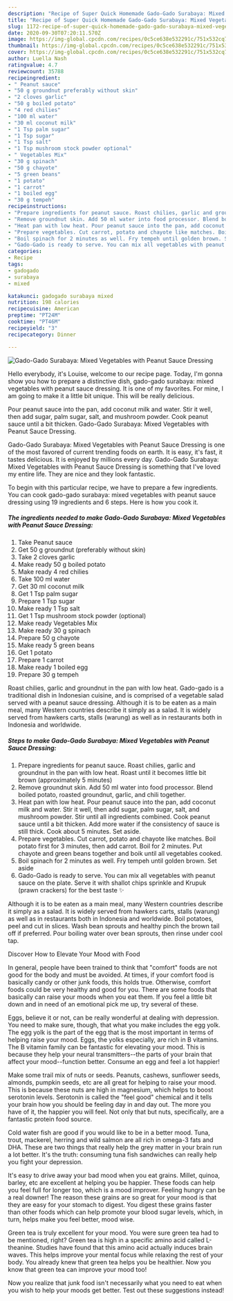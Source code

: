 ```yaml
---
description: "Recipe of Super Quick Homemade Gado-Gado Surabaya: Mixed Vegetables with Peanut Sauce Dressing"
title: "Recipe of Super Quick Homemade Gado-Gado Surabaya: Mixed Vegetables with Peanut Sauce Dressing"
slug: 1172-recipe-of-super-quick-homemade-gado-gado-surabaya-mixed-vegetables-with-peanut-sauce-dressing
date: 2020-09-30T07:20:11.570Z
image: https://img-global.cpcdn.com/recipes/0c5ce638e532291c/751x532cq70/gado-gado-surabaya-mixed-vegetables-with-peanut-sauce-dressing-recipe-main-photo.jpg
thumbnail: https://img-global.cpcdn.com/recipes/0c5ce638e532291c/751x532cq70/gado-gado-surabaya-mixed-vegetables-with-peanut-sauce-dressing-recipe-main-photo.jpg
cover: https://img-global.cpcdn.com/recipes/0c5ce638e532291c/751x532cq70/gado-gado-surabaya-mixed-vegetables-with-peanut-sauce-dressing-recipe-main-photo.jpg
author: Luella Nash
ratingvalue: 4.7
reviewcount: 35788
recipeingredient:
- " Peanut sauce"
- "50 g groundnut preferably without skin"
- "2 cloves garlic"
- "50 g boiled potato"
- "4 red chilies"
- "100 ml water"
- "30 ml coconut milk"
- "1 Tsp palm sugar"
- "1 Tsp sugar"
- "1 Tsp salt"
- "1 Tsp mushroom stock powder optional"
- " Vegetables Mix"
- "30 g spinach"
- "50 g chayote"
- "5 green beans"
- "1 potato"
- "1 carrot"
- "1 boiled egg"
- "30 g tempeh"
recipeinstructions:
- "Prepare ingredients for peanut sauce. Roast chilies, garlic and groundnut in the pan with low heat. Roast until it becomes little bit brown (approximately 5 minutes)"
- "Remove groundnut skin. Add 50 ml water into food processor. Blend boiled potato, roasted groundnut, garlic, and chili together."
- "Heat pan with low heat. Pour peanut sauce into the pan, add coconut milk and water. Stir it well, then add sugar, palm sugar, salt, and mushroom powder. Stir until all ingredients combined. Cook peanut sauce until a bit thicken. Add more water if the consistency of sauce is still thick. Cook about 5 minutes. Set aside."
- "Prepare vegetables. Cut carrot, potato and chayote like matches. Boil potato first for 3 minutes, then add carrot. Boil for 2 minutes. Put chayote and green beans together and boik until all vegetables cooked."
- "Boil spinach for 2 minutes as well. Fry tempeh until golden brown. Set aside"
- "Gado-Gado is ready to serve. You can mix all vegetables with peanut sauce on the plate. Serve it with shallot chips sprinkle and Krupuk (prawn crackers) for the best taste ✨"
categories:
- Recipe
tags:
- gadogado
- surabaya
- mixed

katakunci: gadogado surabaya mixed 
nutrition: 198 calories
recipecuisine: American
preptime: "PT24M"
cooktime: "PT46M"
recipeyield: "3"
recipecategory: Dinner

---
```



![Gado-Gado Surabaya: Mixed Vegetables with Peanut Sauce Dressing](https://img-global.cpcdn.com/recipes/0c5ce638e532291c/751x532cq70/gado-gado-surabaya-mixed-vegetables-with-peanut-sauce-dressing-recipe-main-photo.jpg)

Hello everybody, it's Louise, welcome to our recipe page. Today, I'm gonna show you how to prepare a distinctive dish, gado-gado surabaya: mixed vegetables with peanut sauce dressing. It is one of my favorites. For mine, I am going to make it a little bit unique. This will be really delicious.

Pour peanut sauce into the pan, add coconut milk and water. Stir it well, then add sugar, palm sugar, salt, and mushroom powder. Cook peanut sauce until a bit thicken. Gado-Gado Surabaya: Mixed Vegetables with Peanut Sauce Dressing.

Gado-Gado Surabaya: Mixed Vegetables with Peanut Sauce Dressing is one of the most favored of current trending foods on earth. It is easy, it's fast, it tastes delicious. It is enjoyed by millions every day. Gado-Gado Surabaya: Mixed Vegetables with Peanut Sauce Dressing is something that I've loved my entire life. They are nice and they look fantastic.


To begin with this particular recipe, we have to prepare a few ingredients. You can cook gado-gado surabaya: mixed vegetables with peanut sauce dressing using 19 ingredients and 6 steps. Here is how you cook it.

<!--inarticleads1-->

##### The ingredients needed to make Gado-Gado Surabaya: Mixed Vegetables with Peanut Sauce Dressing:

1. Take  Peanut sauce
1. Get 50 g groundnut (preferably without skin)
1. Take 2 cloves garlic
1. Make ready 50 g boiled potato
1. Make ready 4 red chilies
1. Take 100 ml water
1. Get 30 ml coconut milk
1. Get 1 Tsp palm sugar
1. Prepare 1 Tsp sugar
1. Make ready 1 Tsp salt
1. Get 1 Tsp mushroom stock powder (optional)
1. Make ready  Vegetables Mix
1. Make ready 30 g spinach
1. Prepare 50 g chayote
1. Make ready 5 green beans
1. Get 1 potato
1. Prepare 1 carrot
1. Make ready 1 boiled egg
1. Prepare 30 g tempeh


Roast chilies, garlic and groundnut in the pan with low heat. Gado-gado is a traditional dish in Indonesian cuisine, and is comprised of a vegetable salad served with a peanut sauce dressing. Although it is to be eaten as a main meal, many Western countries describe it simply as a salad. It is widely served from hawkers carts, stalls (warung) as well as in restaurants both in Indonesia and worldwide. 

<!--inarticleads2-->

##### Steps to make Gado-Gado Surabaya: Mixed Vegetables with Peanut Sauce Dressing:

1. Prepare ingredients for peanut sauce. Roast chilies, garlic and groundnut in the pan with low heat. Roast until it becomes little bit brown (approximately 5 minutes)
1. Remove groundnut skin. Add 50 ml water into food processor. Blend boiled potato, roasted groundnut, garlic, and chili together.
1. Heat pan with low heat. Pour peanut sauce into the pan, add coconut milk and water. Stir it well, then add sugar, palm sugar, salt, and mushroom powder. Stir until all ingredients combined. Cook peanut sauce until a bit thicken. Add more water if the consistency of sauce is still thick. Cook about 5 minutes. Set aside.
1. Prepare vegetables. Cut carrot, potato and chayote like matches. Boil potato first for 3 minutes, then add carrot. Boil for 2 minutes. Put chayote and green beans together and boik until all vegetables cooked.
1. Boil spinach for 2 minutes as well. Fry tempeh until golden brown. Set aside
1. Gado-Gado is ready to serve. You can mix all vegetables with peanut sauce on the plate. Serve it with shallot chips sprinkle and Krupuk (prawn crackers) for the best taste ✨


Although it is to be eaten as a main meal, many Western countries describe it simply as a salad. It is widely served from hawkers carts, stalls (warung) as well as in restaurants both in Indonesia and worldwide. Boil potatoes, peel and cut in slices. Wash bean sprouts and healthy pinch the brown tail off if preferred. Pour boiling water over bean sprouts, then rinse under cool tap. 

Discover How to Elevate Your Mood with Food


In general, people have been trained to think that "comfort" foods are not good for the body and must be avoided. At times, if your comfort food is basically candy or other junk foods, this holds true. Otherwise, comfort foods could be very healthy and good for you. There are some foods that basically can raise your moods when you eat them. If you feel a little bit down and in need of an emotional pick me up, try several of these.

Eggs, believe it or not, can be really wonderful at dealing with depression. You need to make sure, though, that what you make includes the egg yolk. The egg yolk is the part of the egg that is the most important in terms of helping raise your mood. Eggs, the yolks especially, are rich in B vitamins. The B vitamin family can be fantastic for elevating your mood. This is because they help your neural transmitters--the parts of your brain that affect your mood--function better. Consume an egg and feel a lot happier!

Make some trail mix of nuts or seeds. Peanuts, cashews, sunflower seeds, almonds, pumpkin seeds, etc are all great for helping to raise your mood. This is because these nuts are high in magnesium, which helps to boost serotonin levels. Serotonin is called the "feel good" chemical and it tells your brain how you should be feeling day in and day out. The more you have of it, the happier you will feel. Not only that but nuts, specifically, are a fantastic protein food source.

Cold water fish are good if you would like to be in a better mood. Tuna, trout, mackerel, herring and wild salmon are all rich in omega-3 fats and DHA. These are two things that really help the grey matter in your brain run a lot better. It's the truth: consuming tuna fish sandwiches can really help you fight your depression. 

It's easy to drive away your bad mood when you eat grains. Millet, quinoa, barley, etc are excellent at helping you be happier. These foods can help you feel full for longer too, which is a mood improver. Feeling hungry can be a real downer! The reason these grains are so great for your mood is that they are easy for your stomach to digest. You digest these grains faster than other foods which can help promote your blood sugar levels, which, in turn, helps make you feel better, mood wise.

Green tea is truly excellent for your mood. You were sure green tea had to be mentioned, right? Green tea is high in a specific amino acid called L-theanine. Studies have found that this amino acid actually induces brain waves. This helps improve your mental focus while relaxing the rest of your body. You already knew that green tea helps you be healthier. Now you know that green tea can improve your mood too!

Now you realize that junk food isn't necessarily what you need to eat when you wish to help your moods get better. Test out  these suggestions  instead!

